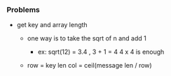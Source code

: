 
### Problems
- get key and array length
	+ one way is to take the sqrt of n
	and add 1
		- ex: 
		sqrt(12) = 3.4 , 3 + 1 = 4
		4 x 4 is enough

	+ row = key len
	  col = ceil(message len / row)